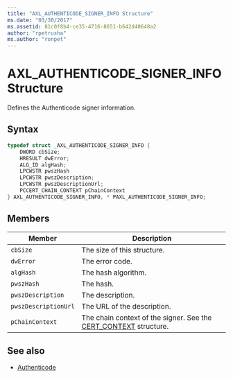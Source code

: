 ```yaml
---
title: "AXL_AUTHENTICODE_SIGNER_INFO Structure"
ms.date: "03/30/2017"
ms.assetid: 81c0f8b4-ce35-4716-8651-b642d40648a2
author: "rpetrusha"
ms.author: "ronpet"
---
```

# AXL_AUTHENTICODE_SIGNER_INFO Structure
Defines the Authenticode signer information.  
  
## Syntax  
  
```cpp  
typedef struct _AXL_AUTHENTICODE_SIGNER_INFO {  
    DWORD cbSize;  
    HRESULT dwError;  
    ALG_ID algHash;  
    LPCWSTR pwszHash  
    LPCWSTR pwszDescription;  
    LPCWSTR pwszDescriptionUrl;  
    PCCERT_CHAIN_CONTEXT pChainContext  
} AXL_AUTHENTICODE_SIGNER_INFO, * PAXL_AUTHENTICODE_SIGNER_INFO;  
```  
  
## Members  
  
|Member|Description|  
|------------|-----------------|  
|`cbSize`|The size of this structure.|  
|`dwError`|The error code.|  
|`algHash`|The hash algorithm.|  
|`pwszHash`|The hash.|  
|`pwszDescription`|The description.|  
|`pwszDescriptionUrl`|The URL of the description.|  
|`pChainContext`|The chain context of the signer. See the [CERT_CONTEXT](/windows/desktop/api/wincrypt/ns-wincrypt-_cert_context) structure.|  
  
## See also

- [Authenticode](../../../../docs/framework/unmanaged-api/authenticode/index.md)
